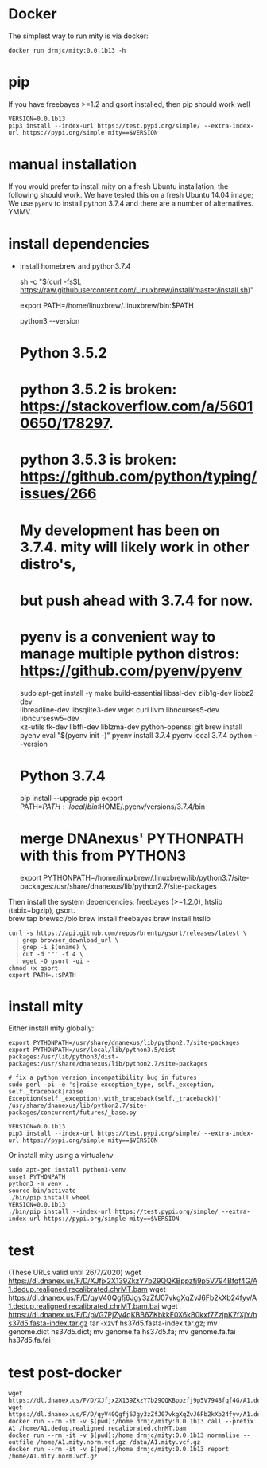 # Docker
The simplest way to run mity is via docker:

    docker run drmjc/mity:0.0.1b13 -h

# pip
If you have freebayes >=1.2 and gsort installed, then pip should work well

    VERSION=0.0.1b13
    pip3 install --index-url https://test.pypi.org/simple/ --extra-index-url https://pypi.org/simple mity==$VERSION

# manual installation 
If you would prefer to install mity on a fresh Ubuntu installation, the following should work.
We have tested this on a fresh Ubuntu 14.04 image; We use `pyenv` to install python 3.7.4 and there
are a number of alternatives. YMMV.

# install dependencies 
* install homebrew and python3.7.4


    sh -c "$(curl -fsSL https://raw.githubusercontent.com/Linuxbrew/install/master/install.sh)"
    
    export PATH=/home/linuxbrew/.linuxbrew/bin:$PATH
    
    python3 --version
    # Python 3.5.2
    # python 3.5.2 is broken: https://stackoverflow.com/a/56010650/178297. 
    # python 3.5.3 is broken: https://github.com/python/typing/issues/266 
    # My development has been on 3.7.4. mity will likely work in other distro's, 
    # but push ahead with 3.7.4 for now.
    # pyenv is a convenient way to manage multiple python distros: https://github.com/pyenv/pyenv
    sudo apt-get install -y make build-essential libssl-dev zlib1g-dev libbz2-dev \
      libreadline-dev libsqlite3-dev wget curl llvm libncurses5-dev libncursesw5-dev \
      xz-utils tk-dev libffi-dev liblzma-dev python-openssl git
    brew install pyenv
    eval "$(pyenv init -)"
    pyenv install 3.7.4
    pyenv local 3.7.4
    python --version
    # Python 3.7.4
    pip install --upgrade pip
    export PATH=$PATH:.local/bin:$HOME/.pyenv/versions/3.7.4/bin
    # merge DNAnexus' PYTHONPATH with this from PYTHON3
    export PYTHONPATH=/home/linuxbrew/.linuxbrew/lib/python3.7/site-packages:/usr/share/dnanexus/lib/python2.7/site-packages


Then install the system dependencies: freebayes (>=1.2.0), htslib (tabix+bgzip), gsort.        
    brew tap brewsci/bio
    brew install freebayes
    brew install htslib
    
    curl -s https://api.github.com/repos/brentp/gsort/releases/latest \
      | grep browser_download_url \
      | grep -i $(uname) \
      | cut -d '"' -f 4 \
      | wget -O gsort -qi -
    chmod +x gsort
    export PATH=.:$PATH

# install mity

Either install mity globally:

    export PYTHONPATH=/usr/share/dnanexus/lib/python2.7/site-packages
    export PYTHONPATH=/usr/local/lib/python3.5/dist-packages:/usr/lib/python3/dist-packages:/usr/share/dnanexus/lib/python2.7/site-packages
    
    # fix a python version incompatibility bug in futures
    sudo perl -pi -e 's|raise exception_type, self._exception, self._traceback|raise Exception(self._exception).with_traceback(self._traceback)|' /usr/share/dnanexus/lib/python2.7/site-packages/concurrent/futures/_base.py
    
    VERSION=0.0.1b13
    pip3 install --index-url https://test.pypi.org/simple/ --extra-index-url https://pypi.org/simple mity==$VERSION
    
Or install mity using a virtualenv

    sudo apt-get install python3-venv
    unset PYTHONPATH
    python3 -m venv .
    source bin/activate
    ./bin/pip install wheel
    VERSION=0.0.1b13
    ./bin/pip install --index-url https://test.pypi.org/simple/ --extra-index-url https://pypi.org/simple mity==$VERSION

# test
(These URLs valid until 26/7/2020)
    wget https://dl.dnanex.us/F/D/XJfjx2X139ZkzY7b29QQKBppzfj9p5V794Bfqf4G/A1.dedup.realigned.recalibrated.chrMT.bam
    wget https://dl.dnanex.us/F/D/qyV40Qgfj6Jgy3zZfJ07vkgXqZvJ6Fb2kXb24fyv/A1.dedup.realigned.recalibrated.chrMT.bam.bai
    wget https://dl.dnanex.us/F/D/pVG7PjZy4qKBB6ZKbkkF0X6kB0kxf7ZzjpK7fXjY/hs37d5.fasta-index.tar.gz
    tar -xzvf hs37d5.fasta-index.tar.gz; mv genome.dict hs37d5.dict; mv genome.fa hs37d5.fa; mv genome.fa.fai hs37d5.fa.fai

# test post-docker

    wget https://dl.dnanex.us/F/D/XJfjx2X139ZkzY7b29QQKBppzfj9p5V794Bfqf4G/A1.dedup.realigned.recalibrated.chrMT.bam
    wget https://dl.dnanex.us/F/D/qyV40Qgfj6Jgy3zZfJ07vkgXqZvJ6Fb2kXb24fyv/A1.dedup.realigned.recalibrated.chrMT.bam.bai
    docker run --rm -it -v $(pwd):/home drmjc/mity:0.0.1b13 call --prefix A1 /home/A1.dedup.realigned.recalibrated.chrMT.bam
    docker run --rm -it -v $(pwd):/home drmjc/mity:0.0.1b13 normalise --outfile /home/A1.mity.norm.vcf.gz /data/A1.mity.vcf.gz
    docker run --rm -it -v $(pwd):/home drmjc/mity:0.0.1b13 report /home/A1.mity.norm.vcf.gz
